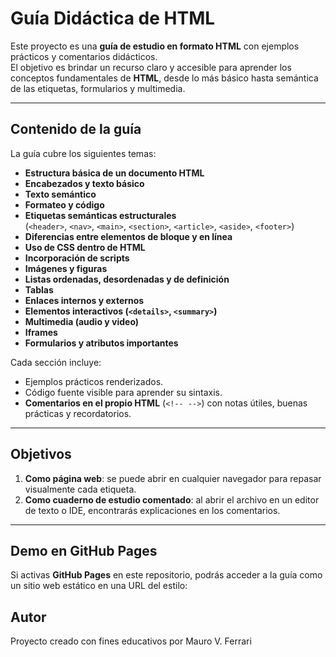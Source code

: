 # Guía Didáctica de HTML

Este proyecto es una **guía de estudio en formato HTML** con ejemplos prácticos y comentarios didácticos.  
El objetivo es brindar un recurso claro y accesible para aprender los conceptos fundamentales de **HTML**, desde lo más básico hasta semántica de las etiquetas, formularios y multimedia.

---

## Contenido de la guía

La guía cubre los siguientes temas:

- **Estructura básica de un documento HTML**
- **Encabezados y texto básico**
- **Texto semántico**
- **Formateo y código**
- **Etiquetas semánticas estructurales**  
  (`<header>`, `<nav>`, `<main>`, `<section>`, `<article>`, `<aside>`, `<footer>`)
- **Diferencias entre elementos de bloque y en línea**
- **Uso de CSS dentro de HTML**
- **Incorporación de scripts**
- **Imágenes y figuras**
- **Listas ordenadas, desordenadas y de definición**
- **Tablas**
- **Enlaces internos y externos**
- **Elementos interactivos (`<details>`, `<summary>`)**
- **Multimedia (audio y video)**
- **Iframes**
- **Formularios y atributos importantes**

Cada sección incluye:
- Ejemplos prácticos renderizados.
- Código fuente visible para aprender su sintaxis.
- **Comentarios en el propio HTML** (`<!-- -->`) con notas útiles, buenas prácticas y recordatorios.

---

## Objetivos

1. **Como página web**: se puede abrir en cualquier navegador para repasar visualmente cada etiqueta.  
2. **Como cuaderno de estudio comentado**: al abrir el archivo en un editor de texto o IDE, encontrarás explicaciones en los comentarios.

---

## Demo en GitHub Pages

Si activas **GitHub Pages** en este repositorio, podrás acceder a la guía como un sitio web estático en una URL del estilo:

## Autor

Proyecto creado con fines educativos por Mauro V. Ferrari

